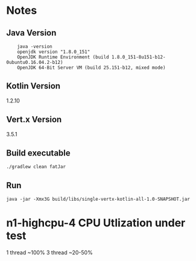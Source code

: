 # Notes

## Java Version
```
    java -version
    openjdk version "1.8.0_151"
    OpenJDK Runtime Environment (build 1.8.0_151-8u151-b12-0ubuntu0.16.04.2-b12)
    OpenJDK 64-Bit Server VM (build 25.151-b12, mixed mode)
```

## Kotlin Version
1.2.10

## Vert.x Version
3.5.1

## Build executable
```
./gradlew clean fatJar
```

## Run
```
java -jar -Xmx3G build/libs/single-vertx-kotlin-all-1.0-SNAPSHOT.jar
```

# n1-highcpu-4 CPU Utlization under test
1 thread ~100%
3 thread ~20-50%
